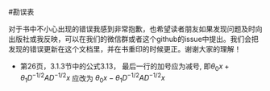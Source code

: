 #勘误表

对于书中不小心出现的错误我感到非常抱歉，也希望读者朋友如果发现问题及时向出版社或我反映，可以在我们的微信群或者这个github的issue中提出。我们会把发现的错误更新在这个文档里，并在书重印的时候更正。谢谢大家的理解！


* 第26页，3.1.3节中的公式3.13， 最后一行的加号应为减号, 即$\theta_0 x + \theta_1 D^{-1/2}A D^{-1/2}x$ 应改为 $\theta_0 x - \theta_1 D^{-1/2}A D^{-1/2}x$


